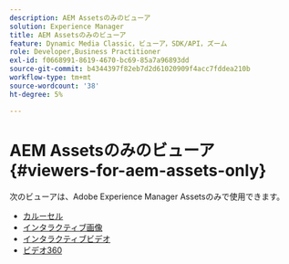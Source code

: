 ```yaml
---
description: AEM Assetsのみのビューア
solution: Experience Manager
title: AEM Assetsのみのビューア
feature: Dynamic Media Classic，ビューア，SDK/API，ズーム
role: Developer,Business Practitioner
exl-id: f0668991-8619-4670-bc69-85a7a96893dd
source-git-commit: b4344397f82eb7d2d61020909f4acc7fddea210b
workflow-type: tm+mt
source-wordcount: '38'
ht-degree: 5%

---
```


# AEM Assetsのみのビューア{#viewers-for-aem-assets-only}

次のビューアは、Adobe Experience Manager Assetsのみで使用できます。

* [カルーセル](c-html5-aem-carousel/c-html5-aem-carousel.md)
* [インタラクティブ画像](c-html5-aem-interactive-images/c-html5-aem-interactive-images.md)
* [インタラクティブビデオ](c-html5-aem-int-video/c-html5-aem-int-video.md)
* [ビデオ360](c-html5-aem-video360/c-html5-aem-video360.md)
